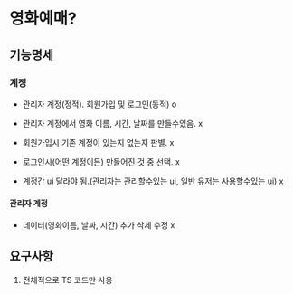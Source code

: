 # 영화예매?

## 기능명세

### 계정
- 관리자 계정(정적). 회원가입 및 로그인(동적) o
- 관리자 계정에서 영화 이름, 시간, 날짜를 만들수있음. x
- 회원가입시 기존 계정이 있는지 없는지 판별. x
- 로그인시(어떤 계정이든) 만들어진 것 중 선택. x 

- 계정간 ui 달라야 됨.(관리자는 관리할수있는 ui, 일반 유저는 사용할수있는 ui) x
#### 관리자 계정
- 데이터(영화이름, 날짜, 시간) 추가 삭제 수정 x


## 요구사항
1. 전체적으로 TS 코드만 사용
